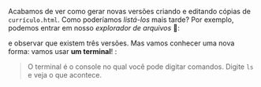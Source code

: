 Acabamos de ver como gerar novas versões criando e editando cópias de `currículo.html`. Como poderíamos _listá-los_ mais tarde? Por exemplo, podemos entrar em nosso _explorador de arquivos_ :open_file_folder::

<div class="mu-filebrowser" data-file="[
  { type: 'file',  name: 'curriculo-v1.html', content: ''},
  { type: 'file',  name: 'curriculo-v2.html', content: ''},
  { type: 'file',  name: 'curriculo-v3.html', content: ''}
]"></div>

e observar que existem três versões. Mas vamos conhecer uma nova forma: vamos usar **um terminal**! :

> O terminal é o console no qual você pode digitar comandos. Digite `ls` e veja o que acontece.  
